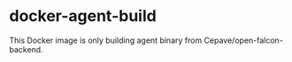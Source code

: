 # docker-agent-build
This Docker image is only building agent binary from Cepave/open-falcon-backend.
